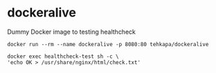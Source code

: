 # dockeralive
Dummy Docker image to testing healthcheck

```
docker run --rm --name dockeralive -p 8080:80 tehkapa/dockeralive

docker exec healthcheck-test sh -c \
'echo OK > /usr/share/nginx/html/check.txt'
```
